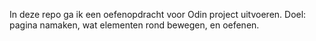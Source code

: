 In deze repo ga ik een oefenopdracht voor Odin project uitvoeren. Doel: pagina namaken, wat elementen rond bewegen, en oefenen.
